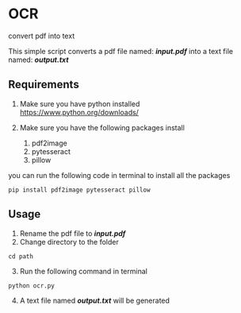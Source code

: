 # OCR
 convert pdf into text

This simple script converts a pdf file named: ***input.pdf*** into a text file named: ***output.txt***

## Requirements
1. Make sure you have python installed\
https://www.python.org/downloads/

2. Make sure you have the following packages install
   1. pdf2image
   2. pytesseract
   3. pillow
 
you can run the following code in terminal to install all the packages
```
pip install pdf2image pytesseract pillow
```

## Usage
1. Rename the pdf file to ***input.pdf***
2. Change directory to the folder
```
cd path
```
3. Run the following command in terminal
```
python ocr.py
```
4. A text file named ***output.txt*** will be generated

